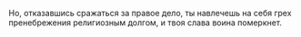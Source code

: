 Но, отказавшись сражаться за правое дело, ты навлечешь на себя грех пренебрежения религиозным долгом, и твоя слава воина померкнет.